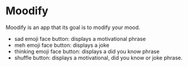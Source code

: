 # Moodify

Moodify is an app that its goal is to modify your mood.

- sad emoji face button: displays a motivational phrase 
- meh emoji face button: displays a joke
- thinking emoji face button: displays a did you know phrase
- shuffle button: displays a motivational, did you know or joke phrase.

